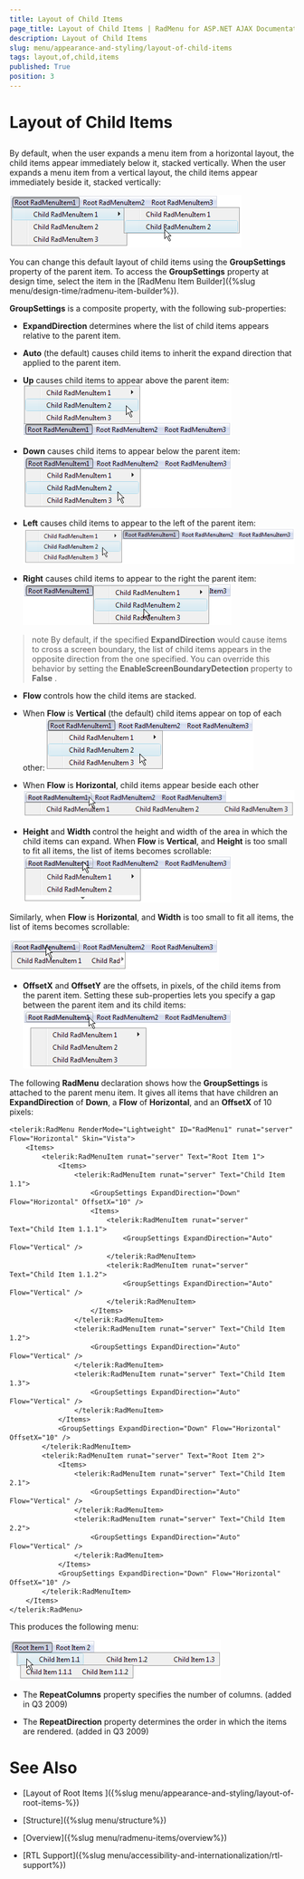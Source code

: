 ```yaml
---
title: Layout of Child Items
page_title: Layout of Child Items | RadMenu for ASP.NET AJAX Documentation
description: Layout of Child Items
slug: menu/appearance-and-styling/layout-of-child-items
tags: layout,of,child,items
published: True
position: 3
---
```


# Layout of Child Items

## 

By default, when the user expands a menu item from a horizontal layout, the child items appear immediately below it, stacked vertically. When the user expands a menu item from a vertical layout, the child items appear immediately beside it, stacked vertically:

![RadMenu Default Layout](images/menu_defaultlayout.png)

You can change this default layout of child items using the **GroupSettings** property of the parent item. To access the **GroupSettings** property at design time, select the item in the [RadMenu Item Builder]({%slug menu/design-time/radmenu-item-builder%}).

**GroupSettings** is a composite property, with the following sub-properties:

* **ExpandDirection** determines where the list of child items appears relative to the parent item.

* **Auto** (the default) causes child items to inherit the expand direction that applied to the parent item.

* **Up** causes child items to appear above the parent item:![RadMenu Upward Expansion](images/menu_upwardexpansion.png)

* **Down** causes child items to appear below the parent item:![RadMenu Downward Expansion](images/menu_downwardexpansion.png)

* **Left** causes child items to appear to the left of the parent item:![RadMenu Left Expansion](images/menu_leftexpansion.png)

* **Right** causes child items to appear to the right the parent item:![RadMenu Right Expansion](images/menu_rightexpansion.png)

>note By default, if the specified **ExpandDirection** would cause items to cross a screen boundary, the list of child items appears in the opposite direction from the one specified. You can override this behavior by setting the **EnableScreenBoundaryDetection** property to **False** .
>


* **Flow** controls how the child items are stacked.

* When **Flow** is **Vertical** (the default) child items appear on top of each other:![RadMenu Downward Expansion](images/menu_downwardexpansion.png)

* When **Flow** is **Horizontal**, child items appear beside each other![RadMenu Horizontal Childs](images/menu_horizontalchildflow.png)

* **Height** and **Width** control the height and width of the area in which the child items can expand. When **Flow** is **Vertical**, and **Height** is too small to fit all items, the list of items becomes scrollable:![RadMenu Scroll Height](images/menu_scrollheight.png)

Similarly, when **Flow** is **Horizontal**, and **Width** is too small to fit all items, the list of items becomes scrollable:

![RadMenu Scroll Width](images/menu_scrollwidth.png)

* **OffsetX** and **OffsetY** are the offsets, in pixels, of the child items from the parent item. Setting these sub-properties lets you specify a gap between the parent item and its child items:![RadMenu Offsets](images/menu_offsets.png)

The following **RadMenu** declaration shows how the **GroupSettings** is attached to the parent menu item. It gives all items that have children an **ExpandDirection** of **Down**, a **Flow** of **Horizontal**, and an **OffsetX** of 10 pixels:

````ASP.NET
<telerik:RadMenu RenderMode="Lightweight" ID="RadMenu1" runat="server" Flow="Horizontal" Skin="Vista">
    <Items>
        <telerik:RadMenuItem runat="server" Text="Root Item 1">
            <Items>
                <telerik:RadMenuItem runat="server" Text="Child Item 1.1">
                    <GroupSettings ExpandDirection="Down" Flow="Horizontal" OffsetX="10" />
                    <Items>
                        <telerik:RadMenuItem runat="server" Text="Child Item 1.1.1">
                            <GroupSettings ExpandDirection="Auto" Flow="Vertical" />
                        </telerik:RadMenuItem>
                        <telerik:RadMenuItem runat="server" Text="Child Item 1.1.2">
                            <GroupSettings ExpandDirection="Auto" Flow="Vertical" />
                        </telerik:RadMenuItem>
                    </Items>
                </telerik:RadMenuItem>
                <telerik:RadMenuItem runat="server" Text="Child Item 1.2">
                    <GroupSettings ExpandDirection="Auto" Flow="Vertical" />
                </telerik:RadMenuItem>
                <telerik:RadMenuItem runat="server" Text="Child Item 1.3">
                    <GroupSettings ExpandDirection="Auto" Flow="Vertical" />
                </telerik:RadMenuItem>
            </Items>
            <GroupSettings ExpandDirection="Down" Flow="Horizontal" OffsetX="10" />
        </telerik:RadMenuItem>
        <telerik:RadMenuItem runat="server" Text="Root Item 2">
            <Items>
                <telerik:RadMenuItem runat="server" Text="Child Item 2.1">
                    <GroupSettings ExpandDirection="Auto" Flow="Vertical" />
                </telerik:RadMenuItem>
                <telerik:RadMenuItem runat="server" Text="Child Item 2.2">
                    <GroupSettings ExpandDirection="Auto" Flow="Vertical" />
                </telerik:RadMenuItem>
            </Items>
            <GroupSettings ExpandDirection="Down" Flow="Horizontal" OffsetX="10" />
        </telerik:RadMenuItem>
    </Items>
</telerik:RadMenu>
````

This produces the following menu:

![RadMenu Horizontal Childs](images/menu_downhorizontal.png)



* The **RepeatColumns** property specifies the number of columns. (added in Q3 2009)

* The **RepeatDirection** property determines the order in which the items are rendered. (added in Q3 2009)

# See Also

 * [Layout of Root Items ]({%slug menu/appearance-and-styling/layout-of-root-items-%})

 * [Structure]({%slug menu/structure%})

 * [Overview]({%slug menu/radmenu-items/overview%})

 * [RTL Support]({%slug menu/accessibility-and-internationalization/rtl-support%})
